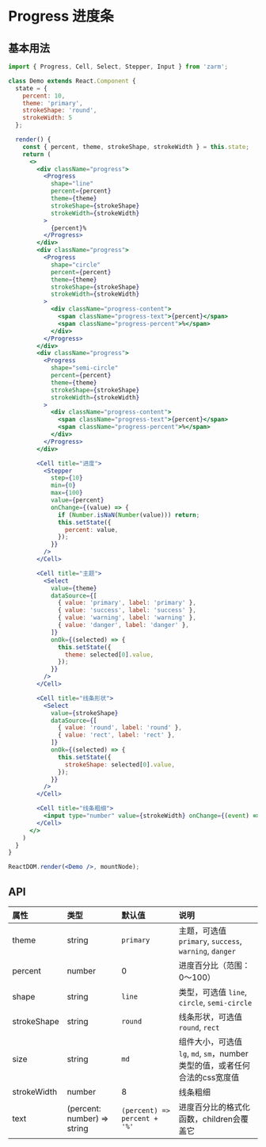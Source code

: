 # Progress 进度条



## 基本用法
```jsx
import { Progress, Cell, Select, Stepper, Input } from 'zarm';

class Demo extends React.Component {
  state = {
    percent: 10,
    theme: 'primary',
    strokeShape: 'round',
    strokeWidth: 5
  };

  render() {
    const { percent, theme, strokeShape, strokeWidth } = this.state;
    return (
      <>
        <div className="progress">
          <Progress
            shape="line"
            percent={percent}
            theme={theme}
            strokeShape={strokeShape}
            strokeWidth={strokeWidth}
          >
            {percent}%
          </Progress>
        </div>
        <div className="progress">
          <Progress
            shape="circle"
            percent={percent}
            theme={theme}
            strokeShape={strokeShape}
            strokeWidth={strokeWidth}
          >
            <div className="progress-content">
              <span className="progress-text">{percent}</span>
              <span className="progress-percent">%</span>
            </div>
          </Progress>
        </div>
        <div className="progress">
          <Progress
            shape="semi-circle"
            percent={percent}
            theme={theme}
            strokeShape={strokeShape}
            strokeWidth={strokeWidth}
          >
            <div className="progress-content">
              <span className="progress-text">{percent}</span>
              <span className="progress-percent">%</span>
            </div>
          </Progress>
        </div>

        <Cell title="进度">
          <Stepper
            step={10}
            min={0}
            max={100}
            value={percent}
            onChange={(value) => {
              if (Number.isNaN(Number(value))) return;
              this.setState({
                percent: value,
              });
            }}
          />
        </Cell>

        <Cell title="主题">
          <Select
            value={theme}
            dataSource={[
              { value: 'primary', label: 'primary' },
              { value: 'success', label: 'success' },
              { value: 'warning', label: 'warning' },
              { value: 'danger', label: 'danger' },
            ]}
            onOk={(selected) => {
              this.setState({
                theme: selected[0].value,
              });
            }}
          />
        </Cell>

        <Cell title="线条形状">
          <Select
            value={strokeShape}
            dataSource={[
              { value: 'round', label: 'round' },
              { value: 'rect', label: 'rect' },
            ]}
            onOk={(selected) => {
              this.setState({
                strokeShape: selected[0].value,
              });
            }}
          />
        </Cell>

        <Cell title="线条粗细">
          <input type="number" value={strokeWidth} onChange={(event) => this.setState({strokeWidth: event.target.value})} />
        </Cell>
      </>
    )
  }
}

ReactDOM.render(<Demo />, mountNode);
```



## API

| 属性 | 类型 | 默认值 | 说明 |
| :--- | :--- | :--- | :--- |
| theme | string | `primary` | 主题，可选值 `primary`, `success`, `warning`, `danger` |
| percent | number | 0 | 进度百分比（范围：0～100） |
| shape | string | `line` | 类型，可选值 `line`, `circle`, `semi-circle` |
| strokeShape | string | `round` | 线条形状，可选值 `round`, `rect` |
| size | string | `md` | 组件大小，可选值 `lg`, `md`, `sm`，number类型的值，或者任何合法的css宽度值 |
| strokeWidth | number | 8 | 线条粗细 |
| text | (percent: number) => string | `(percent) => percent + '%'` | 进度百分比的格式化函数，children会覆盖它 |
